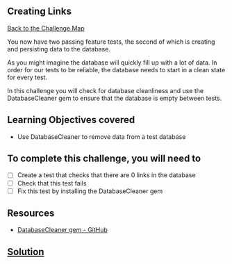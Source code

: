 ## Creating Links

[Back to the Challenge Map](0_challenge_map.md)

You now have two passing feature tests, the second of which is creating and persisting data to the database.

As you might imagine the database will quickly fill up with a lot of data. In order for our tests to be reliable, the database needs to start in a clean state for every test.

In this challenge you will check for database cleanliness and use the DatabaseCleaner gem to ensure that the database is empty between tests.

## Learning Objectives covered

* Use DatabaseCleaner to remove data from a test database

## To complete this challenge, you will need to

- [ ] Create a test that checks that there are 0 links in the database
- [ ] Check that this test fails
- [ ] Fix this test by installing the DatabaseCleaner gem

## Resources

* [DatabaseCleaner gem - GitHub](https://github.com/DatabaseCleaner/database_cleaner)

## [Solution](solutions/12.md)
